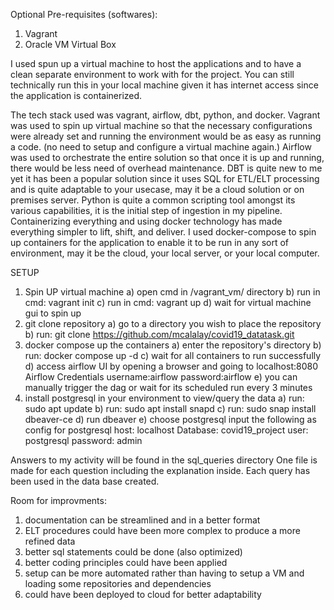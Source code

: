 Optional Pre-requisites (softwares):
1) Vagrant
2) Oracle VM Virtual Box

I used spun up a virtual machine to host the applications and to have a clean separate environment to work with for the project.
You can still technically run this in your local machine given it has internet access since the application is containerized.



The tech stack used was vagrant, airflow, dbt, python, and docker.
Vagrant was used to spin up virtual machine so that the necessary configurations were already set and running the environment would be as easy as running a code. (no need to setup and configure a virtual machine again.)
Airflow was used to orchestrate the entire solution so that once it is up and running, there would be less need of overhead maintenance.
DBT is quite new to me yet it has been a popular solution since it uses SQL for ETL/ELT processing and is quite adaptable to your usecase, may it be a cloud solution or on premises server.
Python is quite a common scripting tool amongst its various capabilities, it is the initial step of ingestion in my pipeline.
Containerizing everything and using docker technology has made everything simpler to lift, shift, and deliver.
I used docker-compose to spin up containers for the application to enable it to be run in any sort of environment, may it be the cloud, your local server, or your local computer.



SETUP
1) Spin UP virtual machine
    a) open cmd in  /vagrant_vm/ directory
    b) run in cmd: vagrant init
    c) run in cmd: vagrant up
    d) wait for virtual machine gui to spin up
2) git clone repository
    a) go to a directory you wish to place the repository
    b) run: git clone https://github.com/mcalalay/covid19_datatask.git
3) docker compose up the containers
    a) enter the repository's directory
    b) run: docker compose up -d
    c) wait for all containers to run successfully
    d) access airflow UI by opening a browser and going to localhost:8080
        Airflow Credentials
            username:airflow
            password:airflow
    e) you can manually trigger the dag or wait for its scheduled run every 3 minutes
4) install postgresql in your environment to view/query the data
    a) run: sudo apt update
    b) run: sudo apt install snapd
    c) run: sudo snap install dbeaver-ce
    d) run dbeaver
    e) choose postgresql
        input the following as config for postgresql
            host: localhost
            Database: covid19_project
            user: postgresql
            password: admin


Answers to my activity will be found in the sql_queries directory
One file is made for each question including the explanation inside.
Each query has been used in the data base created.

Room for improvments:
1) documentation can be streamlined and in a better format
2) ELT procedures could have been more complex to produce a more refined data
3) better sql statements could be done (also optimized)
4) better coding principles could have been applied
5) setup can be more automated rather than having to setup a VM and loading some repositories and dependencies
6) could have been deployed to cloud for better adaptability

